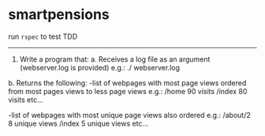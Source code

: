 # smartpensions
 
run ```rspec``` to test TDD 

---
1. Write a program that:
a. Receives a log file as an argument (webserver.log is provided) e.g.: ./<parse> webserver.log

b. Returns the following:
-list of webpages with most page views ordered from most pages views to less page views e.g.:
/home 90 visits /index 80 visits etc...


-list of webpages with most unique page views also ordered e.g.:
/about/2 8 unique views /index 5 unique views etc...
